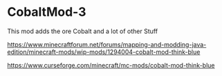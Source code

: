 # CobaltMod-3
This mod adds the ore Cobalt and a lot of other Stuff

https://www.minecraftforum.net/forums/mapping-and-modding-java-edition/minecraft-mods/wip-mods/1294004-cobalt-mod-think-blue

https://www.curseforge.com/minecraft/mc-mods/cobalt-mod-think-blue
